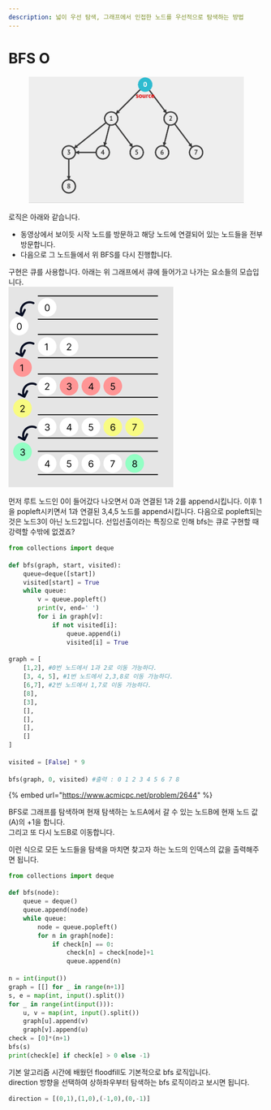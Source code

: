 ```yaml
---
description: 넓이 우선 탐색, 그래프에서 인접한 노드를 우선적으로 탐색하는 방법
---
```


# BFS O

<figure><img src="../.gitbook/assets/bfs.gif" alt=""><figcaption></figcaption></figure>

로직은 아래와 같습니다.

* 동영상에서 보이듯 시작 노드를 방문하고 해당 노드에 연결되어 있는 노드들을 전부 방문합니다.
* 다음으로 그 노드들에서 위 BFS를 다시 진행합니다.



구현은 큐를 사용합니다. 아래는 위 그래프에서 큐에 들어가고 나가는 요소들의 모습입니다.\
![](<../.gitbook/assets/image (1).png>)

먼저 루트 노드인 0이 들어갔다 나오면서 0과 연결된 1과 2를 append시킵니다. 이후 1을 popleft시키면서 1과 연결된 3,4,5 노드를 append시킵니다. 다음으로 popleft되는 것은 노드3이 아닌 노드2입니다. 선입선출이라는 특징으로 인해 bfs는 큐로 구현할 때 강력할 수밖에 없겠죠?

```python
from collections import deque

def bfs(graph, start, visited):
    queue=deque([start])
    visited[start] = True
    while queue:
        v = queue.popleft()
        print(v, end=' ')
        for i in graph[v]:
            if not visited[i]:
                queue.append(i)
                visited[i] = True

graph = [
    [1,2], #0번 노드에서 1과 2로 이동 가능하다.
    [3, 4, 5], #1번 노드에서 2,3,8로 이동 가능하다.
    [6,7], #2번 노드에서 1,7로 이동 가능하다.
    [8],
    [3],
    [],
    [],
    [],
    []
]

visited = [False] * 9

bfs(graph, 0, visited) #출력 : 0 1 2 3 4 5 6 7 8 
```

{% embed url="https://www.acmicpc.net/problem/2644" %}

BFS로 그래프를 탐색하며 현재 탐색하는 노드A에서 갈 수 있는 노드B에 현재 노드 값(A)의 +1을 합니다. \
그리고 또 다시 노드B로 이동합니다.

이런 식으로 모든 노드들을 탐색을 마치면 찾고자 하는 노드의 인덱스의 값을 출력해주면 됩니다.

```python
from collections import deque

def bfs(node):
    queue = deque()
    queue.append(node)
    while queue:
        node = queue.popleft()
        for n in graph[node]:
            if check[n] == 0:
                check[n] = check[node]+1
                queue.append(n)
            
n = int(input())
graph = [[] for _ in range(n+1)]
s, e = map(int, input().split())
for _ in range(int(input())):
    u, v = map(int, input().split())
    graph[u].append(v)
    graph[v].append(u)
check = [0]*(n+1)
bfs(s)
print(check[e] if check[e] > 0 else -1)
```

기본 알고리즘 시간에 배웠던 floodfill도 기본적으로 bfs 로직입니다.\
direction 방향을 선택하여 상하좌우부터 탐색하는 bfs 로직이라고 보시면 됩니다.

```python
direction = [(0,1),(1,0),(-1,0),(0,-1)]
```
